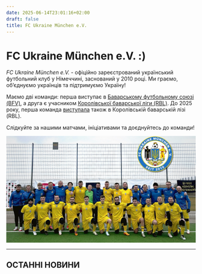 ```yaml
---
date: 2025-06-14T23:01:16+02:00
draft: false
title: FC Ukraine München e.V.
---
```


# FC Ukraine München e.V. :)

*FC Ukraine München e.V.* - офіційно зареєстрований український футбольний клуб
у Німеччині, заснований у 2010 році.
Ми граємо, об’єднуємо українців та підтримуємо Україну!

Маємо дві команди: перша виступає в [Баварському футбольному союзі (BFV)],
а друга є учасником [Королівської баварської ліги (RBL)].
До 2025 року, перша команда [виступала] також в Королівській баварській лізі (RBL).

Слідкуйте за нашими матчами, ініціативами та доєднуйтесь до команди!

![Спільне фото команди FC Ukraine München e.V.](img.jpg)

---

## ОСТАННІ НОВИНИ

[Баварському футбольному союзі (BFV)]: https://www.bfv.de/mannschaften/fc-ukraine-muenchen/02Q41B242K000000VS5489B1VTILVS2U
[Королівської баварської ліги (RBL)]: https://royalbavarianliga.de/teaminfo.php?teamid=o2189
[виступала]: https://royalbavarianliga.de/teaminfo.php?teamid=m760
